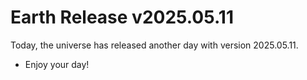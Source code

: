 # Earth Release v2025.05.11
Today, the universe has released another day with version 2025.05.11.
- Enjoy your day!
